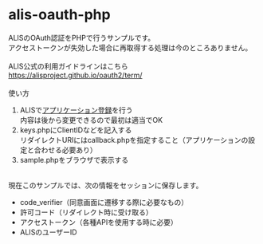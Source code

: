 # alis-oauth-php
ALISのOAuth認証をPHPで行うサンプルです。<br/>
アクセストークンが失効した場合に再取得する処理は今のところありません。<br/>
<br/>
ALIS公式の利用ガイドラインはこちら<br/>
https://alisproject.github.io/oauth2/term/<br/>
<br/>
使い方
<ol>
  <li>ALISで<a href="https://alis.to/me/settings/applications">アプリケーション登録</a>を行う<br/>内容は後から変更できるので最初は適当でOK</li>
  <li>keys.phpにClientIDなどを記入する<br/>リダイレクトURIにはcallback.phpを指定すること（アプリケーションの設定と合わせる必要あり）</li>
  <li>sample.phpをブラウザで表示する</li>
</ol>
<br/>
現在このサンプルでは、次の情報をセッションに保存します。
<ul>
  <li>code_verifier（同意画面に遷移する際に必要なもの）</li>
  <li>許可コード（リダイレクト時に受け取る）</li>
  <li>アクセストークン（各種APIを使用する時に必要）</li>
  <li>ALISのユーザーID</li>
</ul>

